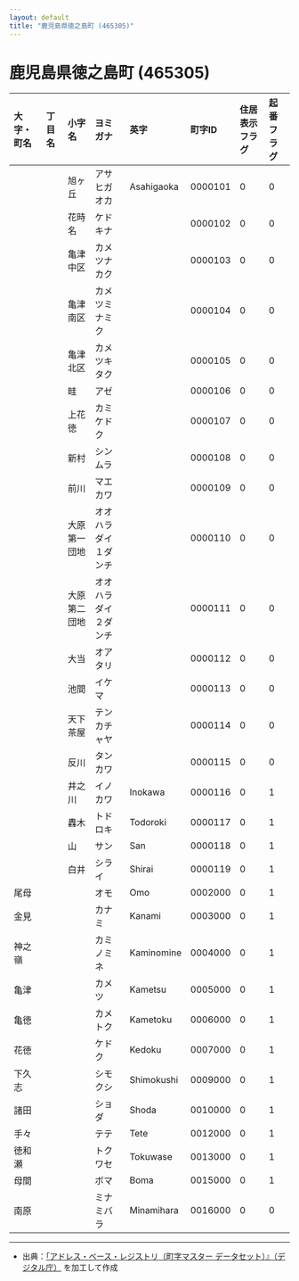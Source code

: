```yaml
---
layout: default
title: "鹿児島県徳之島町 (465305)"
---
```


# 鹿児島県徳之島町 (465305)

| 大字・町名 | 丁目名 | 小字名 | ヨミガナ | 英字 | 町字ID | 住居表示フラグ | 起番フラグ |
|:---|:---|:---|:---|:---|:---|:---|:---|
|  |  | 旭ヶ丘 | アサヒガオカ | Asahigaoka | 0000101 | 0 | 0 |
|  |  | 花時名 | ケドキナ |  | 0000102 | 0 | 0 |
|  |  | 亀津中区 | カメツナカク |  | 0000103 | 0 | 0 |
|  |  | 亀津南区 | カメツミナミク |  | 0000104 | 0 | 0 |
|  |  | 亀津北区 | カメツキタク |  | 0000105 | 0 | 0 |
|  |  | 畦 | アゼ |  | 0000106 | 0 | 0 |
|  |  | 上花徳 | カミケドク |  | 0000107 | 0 | 0 |
|  |  | 新村 | シンムラ |  | 0000108 | 0 | 0 |
|  |  | 前川 | マエカワ |  | 0000109 | 0 | 0 |
|  |  | 大原第一団地 | オオハラダイ１ダンチ |  | 0000110 | 0 | 0 |
|  |  | 大原第二団地 | オオハラダイ２ダンチ |  | 0000111 | 0 | 0 |
|  |  | 大当 | オアタリ |  | 0000112 | 0 | 0 |
|  |  | 池間 | イケマ |  | 0000113 | 0 | 0 |
|  |  | 天下茶屋 | テンカチャヤ |  | 0000114 | 0 | 0 |
|  |  | 反川 | タンカワ |  | 0000115 | 0 | 0 |
|  |  | 井之川 | イノカワ | Inokawa | 0000116 | 0 | 1 |
|  |  | 轟木 | トドロキ | Todoroki | 0000117 | 0 | 1 |
|  |  | 山 | サン | San | 0000118 | 0 | 1 |
|  |  | 白井 | シライ | Shirai | 0000119 | 0 | 1 |
| 尾母 |  |  | オモ | Omo | 0002000 | 0 | 1 |
| 金見 |  |  | カナミ | Kanami | 0003000 | 0 | 1 |
| 神之嶺 |  |  | カミノミネ | Kaminomine | 0004000 | 0 | 1 |
| 亀津 |  |  | カメツ | Kametsu | 0005000 | 0 | 1 |
| 亀徳 |  |  | カメトク | Kametoku | 0006000 | 0 | 1 |
| 花徳 |  |  | ケドク | Kedoku | 0007000 | 0 | 1 |
| 下久志 |  |  | シモクシ | Shimokushi | 0009000 | 0 | 1 |
| 諸田 |  |  | ショダ | Shoda | 0010000 | 0 | 1 |
| 手々 |  |  | テテ | Tete | 0012000 | 0 | 1 |
| 徳和瀬 |  |  | トクワセ | Tokuwase | 0013000 | 0 | 1 |
| 母間 |  |  | ボマ | Boma | 0015000 | 0 | 1 |
| 南原 |  |  | ミナミバラ | Minamihara | 0016000 | 0 | 0 |

---

- 出典：[「アドレス・ベース・レジストリ（町字マスター データセット）』（デジタル庁）](https://www.digital.go.jp/policies/base_registry_address/) を加工して作成